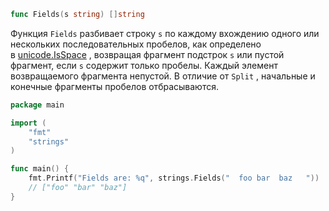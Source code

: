 ```go
func Fields(s string) []string
```

Функция `Fields` разбивает строку `s` по каждому вхождению одного или нескольких последовательных пробелов, как определено в [unicode.IsSpace](https://pkg.go.dev/unicode#IsSpace) , возвращая фрагмент подстрок `s` или пустой фрагмент, если `s` содержит только пробелы. Каждый элемент возвращаемого фрагмента непустой. В отличие от `Split` , начальные и конечные фрагменты пробелов отбрасываются.

```go
package main

import (
	"fmt"
	"strings"
)

func main() {
	fmt.Printf("Fields are: %q", strings.Fields("  foo bar  baz   "))
	// ["foo" "bar" "baz"]
}
```
